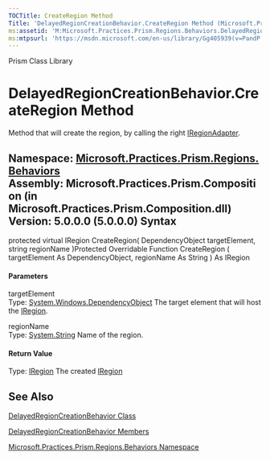 ```yaml
---
TOCTitle: CreateRegion Method
Title: 'DelayedRegionCreationBehavior.CreateRegion Method (Microsoft.Practices.Prism.Regions.Behaviors)'
ms:assetid: 'M:Microsoft.Practices.Prism.Regions.Behaviors.DelayedRegionCreationBehavior.CreateRegion(System.Windows.DependencyObject,System.String)'
ms:mtpsurl: 'https://msdn.microsoft.com/en-us/library/Gg405939(v=PandP.50)'
---
```


Prism Class Library

DelayedRegionCreationBehavior.CreateRegion Method
=====================================================

Method that will create the region, by calling the right [IRegionAdapter](https://msdn.microsoft.com/t:microsoft.practices.prism.regions.iregionadapter).

**Namespace:** [Microsoft.Practices.Prism.Regions.Behaviors](https://msdn.microsoft.com/n:microsoft.practices.prism.regions.behaviors)
**Assembly:** Microsoft.Practices.Prism.Composition (in Microsoft.Practices.Prism.Composition.dll) Version: 5.0.0.0 (5.0.0.0)
Syntax
------

<span id="syntaxToggle"></span>protected virtual IRegion CreateRegion( DependencyObject targetElement, string regionName )Protected Overridable Function CreateRegion ( targetElement As DependencyObject, regionName As String ) As IRegion
#### Parameters

targetElement  
Type: [System.Windows.DependencyObject](http://msdn2.microsoft.com/en-us/library/ms589309)
The target element that will host the [IRegion](https://msdn.microsoft.com/t:microsoft.practices.prism.regions.iregion).

regionName  
Type: [System.String](http://msdn2.microsoft.com/en-us/library/s1wwdcbf)
Name of the region.

#### Return Value

Type: [IRegion](https://msdn.microsoft.com/t:microsoft.practices.prism.regions.iregion)
The created [IRegion](https://msdn.microsoft.com/t:microsoft.practices.prism.regions.iregion)

See Also
--------


[DelayedRegionCreationBehavior Class](https://msdn.microsoft.com/t:microsoft.practices.prism.regions.behaviors.delayedregioncreationbehavior)

[DelayedRegionCreationBehavior Members](https://msdn.microsoft.com/allmembers.t:microsoft.practices.prism.regions.behaviors.delayedregioncreationbehavior)

[Microsoft.Practices.Prism.Regions.Behaviors Namespace](https://msdn.microsoft.com/n:microsoft.practices.prism.regions.behaviors)
